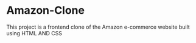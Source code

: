 # Amazon-Clone
This project is a frontend clone of the Amazon e-commerce website built using HTML AND CSS
